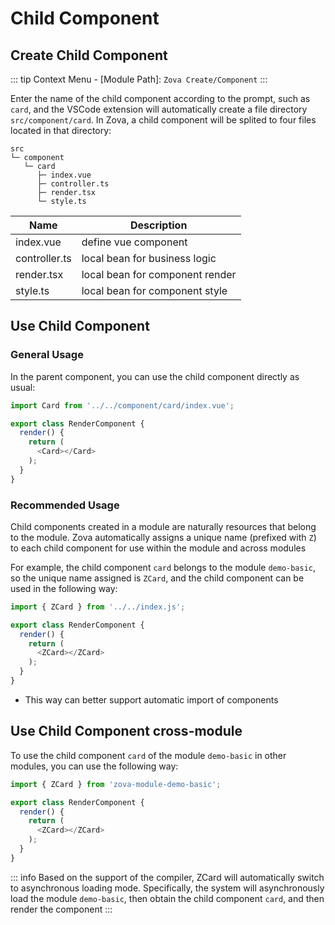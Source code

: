 # Child Component

## Create Child Component

::: tip
Context Menu - [Module Path]: `Zova Create/Component`
:::

Enter the name of the child component according to the prompt, such as `card`, and the VSCode extension will automatically create a file directory `src/component/card`. In Zova, a child component will be splited to four files located in that directory:

```
src
└─ component
   └─ card
      ├─ index.vue
      ├─ controller.ts
      ├─ render.tsx
      └─ style.ts
```

| Name          | Description                     |
| ------------- | ------------------------------- |
| index.vue     | define vue component            |
| controller.ts | local bean for business logic   |
| render.tsx    | local bean for component render |
| style.ts      | local bean for component style  |

## Use Child Component

### General Usage

In the parent component, you can use the child component directly as usual:

```typescript
import Card from '../../component/card/index.vue';

export class RenderComponent {
  render() {
    return (
      <Card></Card>
    );
  }
}
```

### Recommended Usage

Child components created in a module are naturally resources that belong to the module. Zova automatically assigns a unique name (prefixed with `Z`) to each child component for use within the module and across modules

For example, the child component `card` belongs to the module `demo-basic`, so the unique name assigned is `ZCard`, and the child component can be used in the following way:

```typescript
import { ZCard } from '../../index.js';

export class RenderComponent {
  render() {
    return (
      <ZCard></ZCard>
    );
  }
}
```

- This way can better support automatic import of components

## Use Child Component cross-module

To use the child component `card` of the module `demo-basic` in other modules, you can use the following way:

```typescript
import { ZCard } from 'zova-module-demo-basic';

export class RenderComponent {
  render() {
    return (
      <ZCard></ZCard>
    );
  }
}
```

::: info
Based on the support of the compiler, ZCard will automatically switch to asynchronous loading mode. Specifically, the system will asynchronously load the module `demo-basic`, then obtain the child component `card`, and then render the component
:::

